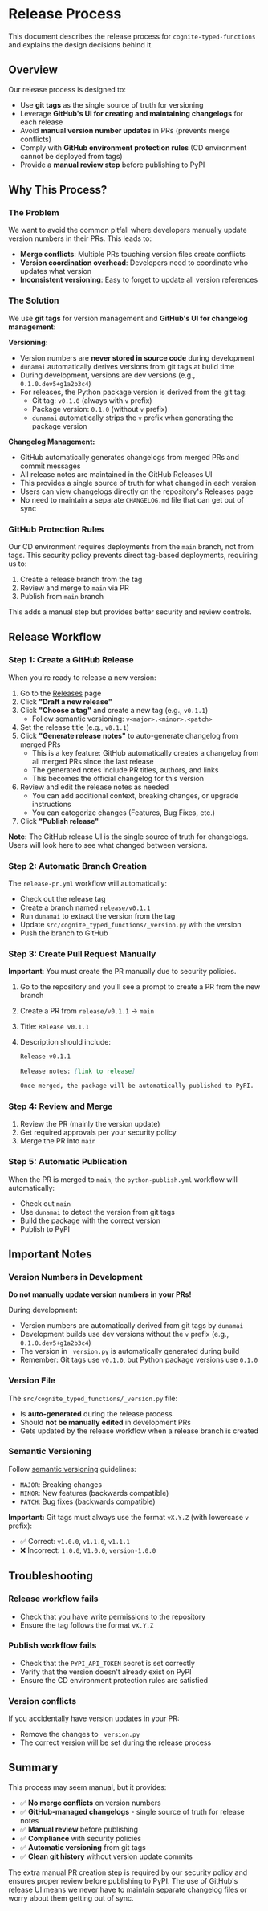 # Release Process

This document describes the release process for `cognite-typed-functions` and explains the design decisions behind it.

## Overview

Our release process is designed to:

- Use **git tags** as the single source of truth for versioning
- Leverage **GitHub's UI for creating and maintaining changelogs** for each release
- Avoid **manual version number updates** in PRs (prevents merge conflicts)
- Comply with **GitHub environment protection rules** (CD environment cannot be deployed from tags)
- Provide a **manual review step** before publishing to PyPI

## Why This Process?

### The Problem

We want to avoid the common pitfall where developers manually update version numbers in their PRs. This leads to:

- **Merge conflicts**: Multiple PRs touching version files create conflicts
- **Version coordination overhead**: Developers need to coordinate who updates what version
- **Inconsistent versioning**: Easy to forget to update all version references

### The Solution

We use **git tags** for version management and **GitHub's UI for changelog management**:

**Versioning:**

- Version numbers are **never stored in source code** during development
- `dunamai` automatically derives versions from git tags at build time
- During development, versions are dev versions (e.g., `0.1.0.dev5+g1a2b3c4`)
- For releases, the Python package version is derived from the git tag:
  - Git tag: `v0.1.0` (always with `v` prefix)
  - Package version: `0.1.0` (without `v` prefix)
  - `dunamai` automatically strips the `v` prefix when generating the package version

**Changelog Management:**

- GitHub automatically generates changelogs from merged PRs and commit messages
- All release notes are maintained in the GitHub Releases UI
- This provides a single source of truth for what changed in each version
- Users can view changelogs directly on the repository's Releases page
- No need to maintain a separate `CHANGELOG.md` file that can get out of sync

### GitHub Protection Rules

Our CD environment requires deployments from the `main` branch, not from tags. This security policy prevents direct tag-based deployments, requiring us to:

1. Create a release branch from the tag
2. Review and merge to `main` via PR
3. Publish from `main` branch

This adds a manual step but provides better security and review controls.

## Release Workflow

### Step 1: Create a GitHub Release

When you're ready to release a new version:

1. Go to the [Releases](https://github.com/cognitelabs/cognite-typed-functions/releases) page
2. Click **"Draft a new release"**
3. Click **"Choose a tag"** and create a new tag (e.g., `v0.1.1`)
   - Follow semantic versioning: `v<major>.<minor>.<patch>`
4. Set the release title (e.g., `v0.1.1`)
5. Click **"Generate release notes"** to auto-generate changelog from merged PRs
   - This is a key feature: GitHub automatically creates a changelog from all merged PRs since the last release
   - The generated notes include PR titles, authors, and links
   - This becomes the official changelog for this version
6. Review and edit the release notes as needed
   - You can add additional context, breaking changes, or upgrade instructions
   - You can categorize changes (Features, Bug Fixes, etc.)
7. Click **"Publish release"**

**Note:** The GitHub release UI is the single source of truth for changelogs. Users will look here to see what changed between versions.

### Step 2: Automatic Branch Creation

The `release-pr.yml` workflow will automatically:

- Check out the release tag
- Create a branch named `release/v0.1.1`
- Run `dunamai` to extract the version from the tag
- Update `src/cognite_typed_functions/_version.py` with the version
- Push the branch to GitHub

### Step 3: Create Pull Request Manually

**Important**: You must create the PR manually due to security policies.

1. Go to the repository and you'll see a prompt to create a PR from the new branch
2. Create a PR from `release/v0.1.1` → `main`
3. Title: `Release v0.1.1`
4. Description should include:

   ```markdown
   Release v0.1.1

   Release notes: [link to release]

   Once merged, the package will be automatically published to PyPI.
   ```

### Step 4: Review and Merge

1. Review the PR (mainly the version update)
2. Get required approvals per your security policy
3. Merge the PR into `main`

### Step 5: Automatic Publication

When the PR is merged to `main`, the `python-publish.yml` workflow will automatically:

- Check out `main`
- Use `dunamai` to detect the version from git tags
- Build the package with the correct version
- Publish to PyPI

## Important Notes

### Version Numbers in Development

**Do not manually update version numbers in your PRs!**

During development:

- Version numbers are automatically derived from git tags by `dunamai`
- Development builds use dev versions without the `v` prefix (e.g., `0.1.0.dev5+g1a2b3c4`)
- The version in `_version.py` is automatically generated during build
- Remember: Git tags use `v0.1.0`, but Python package versions use `0.1.0`

### Version File

The `src/cognite_typed_functions/_version.py` file:

- Is **auto-generated** during the release process
- Should **not be manually edited** in development PRs
- Gets updated by the release workflow when a release branch is created

### Semantic Versioning

Follow [semantic versioning](https://semver.org/) guidelines:

- `MAJOR`: Breaking changes
- `MINOR`: New features (backwards compatible)
- `PATCH`: Bug fixes (backwards compatible)

**Important:** Git tags must always use the format `vX.Y.Z` (with lowercase `v` prefix):

- ✅ Correct: `v1.0.0`, `v1.1.0`, `v1.1.1`
- ❌ Incorrect: `1.0.0`, `V1.0.0`, `version-1.0.0`

## Troubleshooting

### Release workflow fails

- Check that you have write permissions to the repository
- Ensure the tag follows the format `vX.Y.Z`

### Publish workflow fails

- Check that the `PYPI_API_TOKEN` secret is set correctly
- Verify that the version doesn't already exist on PyPI
- Ensure the CD environment protection rules are satisfied

### Version conflicts

If you accidentally have version updates in your PR:

- Remove the changes to `_version.py`
- The correct version will be set during the release process

## Summary

This process may seem manual, but it provides:

- ✅ **No merge conflicts** on version numbers
- ✅ **GitHub-managed changelogs** - single source of truth for release notes
- ✅ **Manual review** before publishing
- ✅ **Compliance** with security policies
- ✅ **Automatic versioning** from git tags
- ✅ **Clean git history** without version update commits

The extra manual PR creation step is required by our security policy and ensures proper review before publishing to PyPI. The use of GitHub's release UI means we never have to maintain separate changelog files or worry about them getting out of sync.
